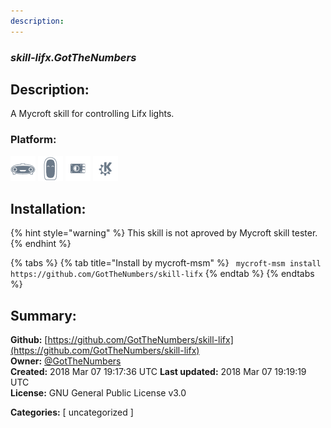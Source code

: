 ```yaml
---
description: 
---
```


### _skill-lifx.GotTheNumbers_  
## Description:  
A Mycroft skill for controlling Lifx lights.  
  
  
### Platform:  
 ![Mark I](../.gitbook/assets/mark-1-icon.png)  ![Mark II](../.gitbook/assets/mark-2-icon.png)  ![Picroft](../.gitbook/assets/picroft-icon.png)  ![plasmoid](../.gitbook/assets/kde.png)   
## Installation:  
{% hint style="warning" %}
This skill is not aproved by Mycroft skill tester.
{% endhint %}
    
{% tabs %}
{% tab title="Install by mycroft-msm" %}
``` mycroft-msm install https://github.com/GotTheNumbers/skill-lifx```
{% endtab %}
  {% endtabs %}
    
## Summary:  
**Github:** [https://github.com/GotTheNumbers/skill-lifx](https://github.com/GotTheNumbers/skill-lifx)  
**Owner:** [@GotTheNumbers](https://github.com/GotTheNumbers)  
**Created:** 2018 Mar 07 19:17:36 UTC  **Last updated:** 2018 Mar 07 19:19:19 UTC  
**License:** GNU General Public License v3.0  
  
**Categories:** [ uncategorized ]   
